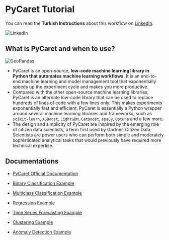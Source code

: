 # PyCaret Tutorial

You can read the **Turkish Instructions** about this workflow on [LinkedIn](https://www.linkedin.com/posts/istanbul-data-science-academy_istdsa-b%C3%BClten-17-pycaret-activity-7061976637994614784-tv5N?utm_source=share&utm_medium=member_desktop).

![LinkedIn](https://img.shields.io/badge/linkedin-%230077B5.svg?style=for-the-badge&logo=linkedin&logoColor=white)

## What is PyCaret and when to use?

![GeoPandas](https://miro.medium.com/v2/resize:fit:1024/0*T3u62CFmhRgur_ZZ.png)

- PyCaret is an open-source, **low-code machine learning library in Python that automates machine learning workflows**. It is an end-to-end machine learning and model management tool that exponentially speeds up the experiment cycle and makes you more productive.
- Compared with the other open-source machine learning libraries, PyCaret is an alternate low-code library that can be used to replace hundreds of lines of code with a few lines only. This makes experiments exponentially fast and efficient. PyCaret is essentially a Python wrapper around several machine learning libraries and frameworks, such as `scikit-learn`, `XGBoost`, `LightGBM`, `CatBoost`, `spaCy`, `Optuna` and a few more.
- The design and simplicity of PyCaret are inspired by the emerging role of citizen data scientists, a term first used by Gartner. Citizen Data Scientists are power users who can perform both simple and moderately sophisticated analytical tasks that would previously have required more technical expertise.

## Documentations

- [PyCaret Official Documentation](https://pycaret.gitbook.io/docs/)

- [Binary Classification Example](https://colab.research.google.com/github/pycaret/pycaret/blob/master/tutorials/Tutorial%20-%20Binary%20Classification.ipynb)

- [Multiclass Classification Example](https://colab.research.google.com/github/pycaret/pycaret/blob/master/tutorials/Tutorial%20-%20Multiclass%20Classification.ipynb)

- [Regression Example](https://colab.research.google.com/github/pycaret/pycaret/blob/master/tutorials/Tutorial%20-%20Regression.ipynb)

- [Time Series Forecasting Example](https://colab.research.google.com/github/pycaret/pycaret/blob/master/tutorials/Tutorial%20-%20Time%20Series%20Forecasting.ipynb)

- [Clustering Example](https://colab.research.google.com/github/pycaret/pycaret/blob/master/tutorials/Tutorial%20-%20Clustering.ipynb)

- [Anomaly Detection Example](https://colab.research.google.com/github/pycaret/pycaret/blob/master/tutorials/Tutorial%20-%20Anomaly%20Detection.ipynb)
